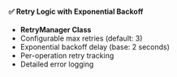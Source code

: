#### ✅ Retry Logic with Exponential Backoff
- **RetryManager Class**
- Configurable max retries (default: 3)
- Exponential backoff delay (base: 2 seconds)
- Per-operation retry tracking
- Detailed error logging
